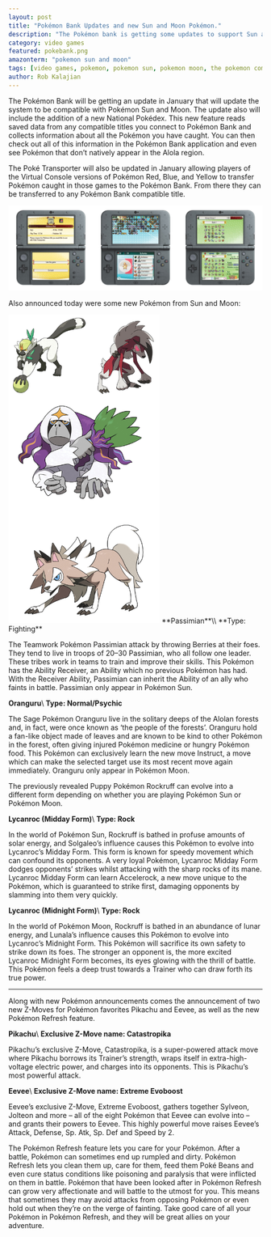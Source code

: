 ```yaml
---
layout: post
title: "Pokémon Bank Updates and new Sun and Moon Pokémon."
description: "The Pokémon bank is getting some updates to support Sun and Moon, but also to transfer from Red, Blue and Yellow."
category: video games
featured: pokebank.png
amazonterm: "pokemon sun and moon"
tags: [video games, pokemon, pokemon sun, pokemon moon, the pokemon company, gamefreak, nintendo, pokemon bank]
author: Rob Kalajian
---
```


The Pokémon Bank will be getting an update in January that will update the system to be compatible with Pokémon Sun and Moon. The update also will include the addition of a new National Pokédex. This new feature reads saved data from any compatible titles you connect to Pokémon Bank and collects information about all the Pokémon you have caught. You can then check out all of this information in the Pokémon Bank application and even see Pokémon that don’t natively appear in the Alola region.

The Poké Transporter will also be updated in January allowing players of the Virtual Console versions of Pokémon Red, Blue, and Yellow to transfer Pokémon caught in those games to the Pokémon Bank. From there they can be transferred to any Pokémon Bank compatible title.

![Pokémon Bank and Poké Transporter](/images/sunmoon/pokebank.jpg)

Also announced today were some new Pokémon from Sun and Moon:

<img src="/images/sunmoon/evenmorenew.jpg" width="300" class="float-right"/>
**Passimian**\\
**Type: Fighting**

The Teamwork Pokémon Passimian attack by throwing Berries at their foes. They tend to live in troops of 20–30 Passimian, who all follow one leader. These tribes work in teams to train and improve their skills. This Pokémon has the Ability Receiver, an Ability which no previous Pokémon has had. With the Receiver Ability, Passimian can inherit the Ability of an ally who faints in battle. Passimian only appear in Pokémon Sun.

**Oranguru**\\
**Type: Normal/Psychic**

The Sage Pokémon Oranguru live in the solitary deeps of the Alolan forests and, in fact, were once known as ‘the people of the forests’. Oranguru hold a fan-like object made of leaves and are known to be kind to other Pokémon in the forest, often giving injured Pokémon medicine or hungry Pokémon food. This Pokémon can exclusively learn the new move Instruct, a move which can make the selected target use its most recent move again immediately. Oranguru only appear in Pokémon Moon.

The previously revealed Puppy Pokémon Rockruff can evolve into a different form depending on whether you are playing Pokémon Sun or Pokémon Moon.

**Lycanroc (Midday Form)**\\
**Type: Rock**

In the world of Pokémon Sun, Rockruff is bathed in profuse amounts of solar energy, and Solgaleo’s influence causes this Pokémon to evolve into Lycanroc’s Midday Form. This form is known for speedy movement which can confound its opponents. A very loyal Pokémon, Lycanroc Midday Form dodges opponents’ strikes whilst attacking with the sharp rocks of its mane. Lycanroc Midday Form can learn Accelerock, a new move unique to the Pokémon, which is guaranteed to strike first, damaging opponents by slamming into them very quickly.

**Lycanroc (Midnight Form)**\\
**Type: Rock**

In the world of Pokémon Moon, Rockruff is bathed in an abundance of lunar energy, and Lunala’s influence causes this Pokémon to evolve into Lycanroc’s Midnight Form. This Pokémon will sacrifice its own safety to strike down its foes. The stronger an opponent is, the more excited Lycanroc Midnight Form becomes, its eyes glowing with the thrill of battle. This Pokémon feels a deep trust towards a Trainer who can draw forth its true power.

---

Along with new Pokémon announcements comes the announcement of two new Z-Moves for Pokémon favorites Pikachu and Eevee, as well as the new Pokémon Refresh feature.

**Pikachu**\\
**Exclusive Z-Move name: Catastropika**

Pikachu’s exclusive Z-Move, Catastropika, is a super-powered attack move where Pikachu borrows its Trainer’s strength, wraps itself in extra-high-voltage electric power, and charges into its opponents. This is Pikachu’s most powerful attack.



**Eevee**\\
**Exclusive Z-Move name: Extreme Evoboost**

Eevee’s exclusive Z-Move, Extreme Evoboost, gathers together Sylveon, Jolteon and more – all of the eight Pokémon that Eevee can evolve into – and grants their powers to Eevee. This highly powerful move raises Eevee’s Attack, Defense, Sp. Atk, Sp. Def and Speed by 2.

The Pokémon Refresh feature lets you care for your Pokémon. After a battle, Pokémon can sometimes end up rumpled and dirty. Pokémon Refresh lets you clean them up, care for them, feed them Poké Beans and even cure status conditions like poisoning and paralysis that were inflicted on them in battle. Pokémon that have been looked after in Pokémon Refresh can grow very affectionate and will battle to the utmost for you. This means that sometimes they may avoid attacks from opposing Pokémon or even hold out when they’re on the verge of fainting. Take good care of all your Pokémon in Pokémon Refresh, and they will be great allies on your adventure.
